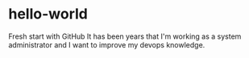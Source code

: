 # hello-world
Fresh start with GitHub
It has been years that I'm working as a system administrator and I want to improve my devops knowledge.
